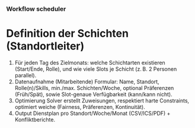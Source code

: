### Workflow scheduler

# Definition der Schichten (Standortleiter)
1. Für jeden Tag des Zielmonats: welche Schichtarten existieren (Start/Ende, Rolle), und wie viele Slots je Schicht (z. B. 2 Personen parallel).
2. Datenaufnahme (Mitarbeitende)
Formular: Name, Standort, Rolle(n)/Skills, min./max. Schichten/Woche, optional Präferenzen (Früh/Spät), sowie Slot-genaue Verfügbarkeit (kann/kann nicht).
3. Optimierung
Solver erstellt Zuweisungen, respektiert harte Constraints, optimiert weiche (Fairness, Präferenzen, Kontinuität).
4. Output
Dienstplan pro Standort/Woche/Monat (CSV/ICS/PDF) + Konfliktberichte.
